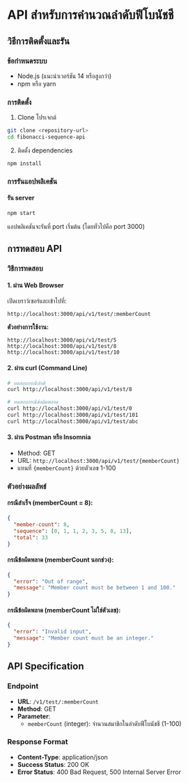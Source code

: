 # API สำหรับการคำนวณลำดับฟีโบนัชชี

## วิธีการติดตั้งและรัน

### ข้อกำหนดระบบ
- Node.js (แนะนำเวอร์ชัน 14 หรือสูงกว่า)
- npm หรือ yarn

### การติดตั้ง

1. Clone โปรเจกต์
```bash
git clone <repository-url>
cd fibonacci-sequence-api
```

2. ติดตั้ง dependencies
```bash
npm install
```

### การรันแอปพลิเคชัน

#### รัน server
```bash
npm start
```

แอปพลิเคชันจะรันที่ port เริ่มต้น (โดยทั่วไปคือ port 3000)

## การทดสอบ API

### วิธีการทดสอบ

#### 1. ผ่าน Web Browser
เปิดเบราว์เซอร์และเข้าไปที่:
```
http://localhost:3000/api/v1/test/:memberCount
```

**ตัวอย่างการใช้งาน:**
```
http://localhost:3000/api/v1/test/5
http://localhost:3000/api/v1/test/8
http://localhost:3000/api/v1/test/10
```

#### 2. ผ่าน curl (Command Line)
```bash
# ทดสอบกรณีปกติ
curl http://localhost:3000/api/v1/test/8

# ทดสอบกรณีข้อผิดพลาด
curl http://localhost:3000/api/v1/test/0
curl http://localhost:3000/api/v1/test/101
curl http://localhost:3000/api/v1/test/abc
```

#### 3. ผ่าน Postman หรือ Insomnia
- Method: GET
- URL: `http://localhost:3000/api/v1/test/{memberCount}`
- แทนที่ `{memberCount}` ด้วยตัวเลข 1-100

### ตัวอย่างผลลัพธ์

#### กรณีสำเร็จ (memberCount = 8):
```json
{
  "member-count": 8,
  "sequence": [0, 1, 1, 2, 3, 5, 8, 13],
  "total": 33
}
```

#### กรณีข้อผิดพลาด (memberCount นอกช่วง):
```json
{
  "error": "Out of range",
  "message": "Member count must be between 1 and 100."
}
```

#### กรณีข้อผิดพลาด (memberCount ไม่ใช่ตัวเลข):
```json
{
  "error": "Invalid input",
  "message": "Member count must be an integer."
}
```

## API Specification

### Endpoint
- **URL**: `/v1/test/:memberCount`
- **Method**: GET
- **Parameter**: 
  - `memberCount` (integer): จำนวนสมาชิกในลำดับฟีโบนัชชี (1-100)

### Response Format
- **Content-Type**: application/json
- **Success Status**: 200 OK
- **Error Status**: 400 Bad Request, 500 Internal Server Error